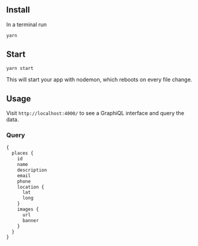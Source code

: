 ## Install

In a terminal run

```sh
yarn
```

## Start

```sh
yarn start
```

This will start your app with nodemon, which reboots on every file change.

## Usage

Visit `http://localhost:4000/` to see a GraphiQL interface and query the data.

### Query

```graphql
{
  places {
    id
    name
    description
    email
    phone
    location {
      lat
      long
    }
    images {
      url
      banner
    }
  }
}
```
